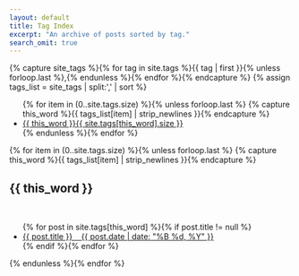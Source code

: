 ```yaml
---
layout: default
title: Tag Index
excerpt: "An archive of posts sorted by tag."
search_omit: true
---
```


{% capture site_tags %}{% for tag in site.tags %}{{ tag | first }}{% unless forloop.last %},{% endunless %}{% endfor %}{% endcapture %}
{% assign tags_list = site_tags | split:',' | sort %}

<ul class="list-unstyled">
  {% for item in (0..site.tags.size) %}{% unless forloop.last %}
    {% capture this_word %}{{ tags_list[item] | strip_newlines }}{% endcapture %}
    <li><a class="btn btn-primary" href="#{{ this_word }}">{{ this_word }}{{ site.tags[this_word].size }}</a></li>
  {% endunless %}{% endfor %}
</ul>

{% for item in (0..site.tags.size) %}{% unless forloop.last %}
  {% capture this_word %}{{ tags_list[item] | strip_newlines }}{% endcapture %}
  <h2 id="{{ this_word }}">{{ this_word }}</h2>
  <ul>
  {% for post in site.tags[this_word] %}{% if post.title != null %}
    <li><a href="{{ post.url |prepend:site.baseurl }}">{{ post.title }}&nbsp;&nbsp;&nbsp;&nbsp;<time datetime="{{ post.date | date_to_xmlschema }}">{{ post.date | date: "%B %d, %Y" }}</time></a></li>
  {% endif %}{% endfor %}
  </ul>
{% endunless %}{% endfor %}
